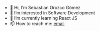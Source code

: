 - 👋 Hi, I’m Sebastian Orozco Gómez
- 👀 I’m interested in Software Development
- 🌱 I’m currently learning React JS
- 📫 How to reach me: [email](mailto:sebastianorozcogomez@gmail.com)

<!---
Psicopatologia/Psicopatologia is a ✨ special ✨ repository because its `README.md` (this file) appears on your GitHub profile.
You can click the Preview link to take a look at your changes.
--->
